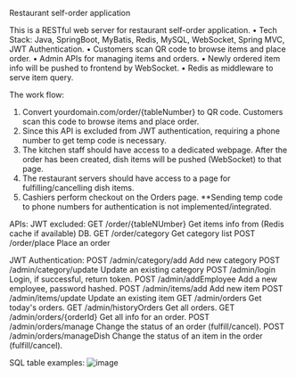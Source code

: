 Restaurant self-order application

This is a RESTful web server for restaurant self-order application.
•	Tech Stack: Java, SpringBoot, MyBatis, Redis, MySQL, WebSocket, Spring MVC, JWT Authentication.
•	Customers scan QR code to browse items and place order.
•	Admin APIs for managing items and orders. 
•	Newly ordered item info will be pushed to frontend by WebSocket.
•	Redis as middleware to serve item query. 

The work flow:
1. Convert yourdomain.com/order/{tableNumber} to QR code. Customers scan this code to browse items and place order.
2. Since this API is excluded from JWT authentication, requiring a phone number to get temp code is necessary.
3. The kitchen staff should have access to a dedicated webpage. After the order has been created, dish items will be pushed (WebSocket) to that page.
4. The restaurant servers should have access to a page for fulfilling/cancelling dish items.
5. Cashiers perform checkout on the Orders page.
**Sending temp code to phone numbers for authentication is not implemented/integrated.

APIs:
JWT excluded:
GET  /order/{tableNUmber}     Get items info from (Redis cache if available) DB.
GET  /order/category          Get category list
POST /order/place             Place an order

JWT Authentication:
POST /admin/category/add      Add new category
POST /admin/category/update   Update an existing category
POST /admin/login             Login, if successful, return token.
POST /admin/addEmployee       Add a new employee, password hashed.
POST /admin/items/add         Add new item
POST /admin/items/update      Update an existing item
GET  /admin/orders            Get today's orders.
GET  /admin/historyOrders     Get all orders.
GET  /admin/orders/{orderId}  Get all info for an order.
POST /admin/orders/manage     Change the status of an order (fulfill/cancel).
POST /admin/orders/manageDish Change the status of an item in the order (fulfill/cancel).

SQL table examples:
![image](https://github.com/user-attachments/assets/8119fe28-69b7-41f5-83a7-4689556dab79)

